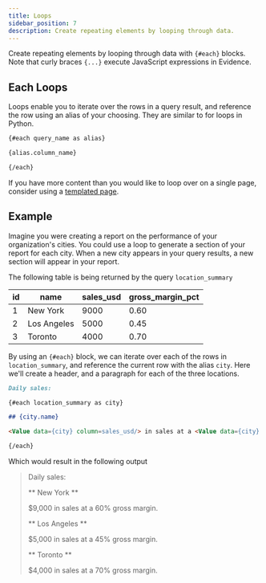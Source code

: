 ```yaml
---
title: Loops
sidebar_position: 7
description: Create repeating elements by looping through data.
---
```


Create repeating elements by looping through data with `{#each}` blocks. Note that curly braces `{...}` execute JavaScript expressions in Evidence.

## Each Loops

Loops enable you to iterate over the rows in a query result, and reference the row using an alias of your choosing. They are similar to for loops in Python.

```markdown
{#each query_name as alias}

{alias.column_name}

{/each}
```

If you have more content than you would like to loop over on a single page, consider using a [templated page](/core-concepts/templated-pages).

## Example

Imagine you were creating a report on the performance of your organization's cities. You could use a loop to generate a section of your report for each city. When a new city appears in your query results, a new section will appear in your report.

The following table is being returned by the query `location_summary`

| id  | name        | sales_usd | gross_margin_pct |
| --- | ----------- | --------- | ---------------- |
| 1   | New York    | 9000      | 0.60             |
| 2   | Los Angeles | 5000      | 0.45             |
| 3   | Toronto     | 4000      | 0.70             |

By using an `{#each}` block, we can iterate over each of the rows in `location_summary`, and reference the current row with the alias `city`. Here we'll create a header, and a paragraph for each of the three locations.

```markdown
Daily sales:

{#each location_summary as city}

## {city.name}

<Value data={city} column=sales_usd/> in sales at a <Value data={city} column=gross_margin_pct/> gross margin.

{/each}
```

Which would result in the following output

> Daily sales:
>
> ** New York **
>
> $9,000 in sales at a 60% gross margin.
>
> ** Los Angeles **
>
> $5,000 in sales at a 45% gross margin.
>
> ** Toronto **
>
> $4,000 in sales at a 70% gross margin.
